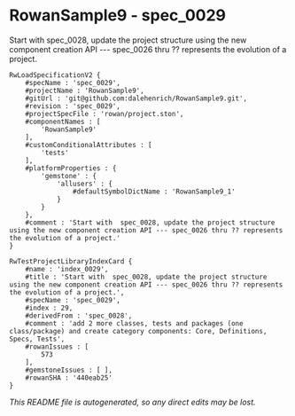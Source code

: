 # RowanSample9 - spec_0029
Start with  spec_0028, update the project structure using the new component creation API --- spec_0026 thru ?? represents the evolution of a project.
```
RwLoadSpecificationV2 {
	#specName : 'spec_0029',
	#projectName : 'RowanSample9',
	#gitUrl : 'git@github.com:dalehenrich/RowanSample9.git',
	#revision : 'spec_0029',
	#projectSpecFile : 'rowan/project.ston',
	#componentNames : [
		'RowanSample9'
	],
	#customConditionalAttributes : [
		'tests'
	],
	#platformProperties : {
		'gemstone' : {
			'allusers' : {
				#defaultSymbolDictName : 'RowanSample9_1'
			}
		}
	},
	#comment : 'Start with  spec_0028, update the project structure using the new component creation API --- spec_0026 thru ?? represents the evolution of a project.'
}

RwTestProjectLibraryIndexCard {
	#name : 'index_0029',
	#title : 'Start with  spec_0028, update the project structure using the new component creation API --- spec_0026 thru ?? represents the evolution of a project.',
	#specName : 'spec_0029',
	#index : 29,
	#derivedFrom : 'spec_0028',
	#comment : 'add 2 more classes, tests and packages (one class/package) and create category components: Core, Definitions, Specs, Tests',
	#rowanIssues : [
		573
	],
	#gemstoneIssues : [ ],
	#rowanSHA : '440eab25'
}
```

*This README file is autogenerated, so any direct edits may be lost.*
